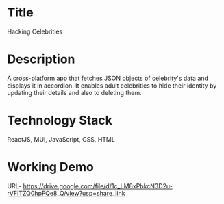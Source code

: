 # Title
Hacking Celebrities

# Description
A cross-platform app that fetches JSON objects of celebrity's data and displays it in accordion. 
It enables adult celebrities to hide their identity by updating their details and also to deleting them.

# Technology Stack
ReactJS, MUI, JavaScript, CSS, HTML

# Working Demo
URL- https://drive.google.com/file/d/1c_LM8xPbkcN3D2u-rVFITZQ0hpFQe8_Q/view?usp=share_link

